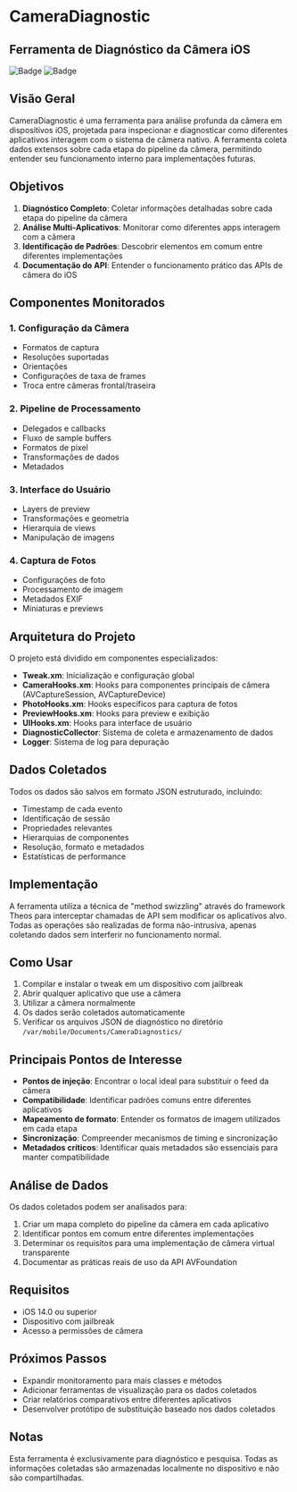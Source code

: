 # CameraDiagnostic

## Ferramenta de Diagnóstico da Câmera iOS

![Badge](https://img.shields.io/badge/iOS-14.0%2B-blue)
![Badge](https://img.shields.io/badge/Status-Desenvolvimento-orange)

## Visão Geral

CameraDiagnostic é uma ferramenta para análise profunda da câmera em dispositivos iOS, projetada para inspecionar e diagnosticar como diferentes aplicativos interagem com o sistema de câmera nativo. A ferramenta coleta dados extensos sobre cada etapa do pipeline da câmera, permitindo entender seu funcionamento interno para implementações futuras.

## Objetivos

1. **Diagnóstico Completo**: Coletar informações detalhadas sobre cada etapa do pipeline da câmera
2. **Análise Multi-Aplicativos**: Monitorar como diferentes apps interagem com a câmera
3. **Identificação de Padrões**: Descobrir elementos em comum entre diferentes implementações
4. **Documentação do API**: Entender o funcionamento prático das APIs de câmera do iOS

## Componentes Monitorados

### 1. Configuração da Câmera
- Formatos de captura
- Resoluções suportadas
- Orientações
- Configurações de taxa de frames
- Troca entre câmeras frontal/traseira

### 2. Pipeline de Processamento
- Delegados e callbacks
- Fluxo de sample buffers
- Formatos de pixel
- Transformações de dados
- Metadados

### 3. Interface do Usuário
- Layers de preview
- Transformações e geometria
- Hierarquia de views
- Manipulação de imagens

### 4. Captura de Fotos
- Configurações de foto
- Processamento de imagem
- Metadados EXIF
- Miniaturas e previews

## Arquitetura do Projeto

O projeto está dividido em componentes especializados:

- **Tweak.xm**: Inicialização e configuração global
- **CameraHooks.xm**: Hooks para componentes principais de câmera (AVCaptureSession, AVCaptureDevice)
- **PhotoHooks.xm**: Hooks específicos para captura de fotos
- **PreviewHooks.xm**: Hooks para preview e exibição
- **UIHooks.xm**: Hooks para interface de usuário
- **DiagnosticCollector**: Sistema de coleta e armazenamento de dados
- **Logger**: Sistema de log para depuração

## Dados Coletados

Todos os dados são salvos em formato JSON estruturado, incluindo:

- Timestamp de cada evento
- Identificação de sessão
- Propriedades relevantes
- Hierarquias de componentes
- Resolução, formato e metadados
- Estatísticas de performance

## Implementação

A ferramenta utiliza a técnica de "method swizzling" através do framework Theos para interceptar chamadas de API sem modificar os aplicativos alvo. Todas as operações são realizadas de forma não-intrusiva, apenas coletando dados sem interferir no funcionamento normal.

## Como Usar

1. Compilar e instalar o tweak em um dispositivo com jailbreak
2. Abrir qualquer aplicativo que use a câmera
3. Utilizar a câmera normalmente
4. Os dados serão coletados automaticamente
5. Verificar os arquivos JSON de diagnóstico no diretório `/var/mobile/Documents/CameraDiagnostics/`

## Principais Pontos de Interesse

- **Pontos de injeção**: Encontrar o local ideal para substituir o feed da câmera
- **Compatibilidade**: Identificar padrões comuns entre diferentes aplicativos
- **Mapeamento de formato**: Entender os formatos de imagem utilizados em cada etapa
- **Sincronização**: Compreender mecanismos de timing e sincronização
- **Metadados críticos**: Identificar quais metadados são essenciais para manter compatibilidade

## Análise de Dados

Os dados coletados podem ser analisados para:

1. Criar um mapa completo do pipeline da câmera em cada aplicativo
2. Identificar pontos em comum entre diferentes implementações
3. Determinar os requisitos para uma implementação de câmera virtual transparente
4. Documentar as práticas reais de uso da API AVFoundation

## Requisitos

- iOS 14.0 ou superior
- Dispositivo com jailbreak
- Acesso a permissões de câmera

## Próximos Passos

- Expandir monitoramento para mais classes e métodos
- Adicionar ferramentas de visualização para os dados coletados
- Criar relatórios comparativos entre diferentes aplicativos
- Desenvolver protótipo de substituição baseado nos dados coletados

## Notas

Esta ferramenta é exclusivamente para diagnóstico e pesquisa. Todas as informações coletadas são armazenadas localmente no dispositivo e não são compartilhadas.